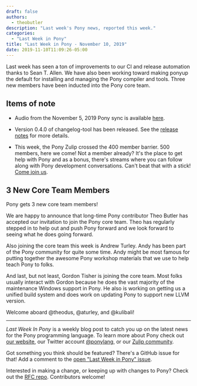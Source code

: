 ```yaml
---
draft: false
authors:
  - theobutler
description: "Last week's Pony news, reported this week."
categories:
  - "Last Week in Pony"
title: "Last Week in Pony - November 10, 2019"
date: 2019-11-10T11:09:26-05:00
---
```

Last week has seen a ton of improvements to our CI and release automation thanks to Sean T. Allen. We have also been working toward making ponyup the default for installing and managing the Pony compiler and tools. Three new members have been inducted into the Pony core team.
<!-- more -->

## Items of note

- Audio from the November 5, 2019 Pony sync is available [here](https://sync-recordings.ponylang.io/r/2019_11_05.m4a).

- Version 0.4.0 of changelog-tool has been released. See the [release notes](https://github.com/ponylang/changelog-tool/releases/tag/0.4.0) for more details.

- This week, the Pony Zulip crossed the 400 member barrier. 500 members, here we come! Not a member already? It's the place to get help with Pony and as a bonus, there's streams where you can follow along with Pony development conversations. Can't beat that with a stick! [Come join us](https://ponylang.zulipchat.com/#).

## 3 New Core Team Members

Pony gets 3 new core team members!

We are happy to announce that long-time Pony contributor Theo Butler has accepted our invitation to join the Pony core team. Theo has regularly stepped in to help out and push Pony forward and we look forward to seeing what he does going forward.

Also joining the core team this week is Andrew Turley. Andy has been part of the Pony community for quite some time. Andy might be most famous for putting together the awesome Pony workshop materials that we use to help teach Pony to folks.

And last, but not least, Gordon Tisher is joining the core team. Most folks usually interact with Gordon because he does the vast majority of the maintenance Windows support in Pony. He also is working on getting us a unified build system and does work on updating Pony to support new LLVM version.

Welcome aboard @theodus, @aturley, and @kulibali!

---

_Last Week In Pony_ is a weekly blog post to catch you up on the latest news for the Pony programming language. To learn more about Pony check out [our website](https://ponylang.io), our Twitter account [@ponylang](https://twitter.com/ponylang), or our [Zulip community](https://ponylang.zulipchat.com).

Got something you think should be featured? There's a GitHub issue for that! Add a comment to the [open "Last Week in Pony" issue](https://github.com/ponylang/ponylang.github.io/issues?q=is%3Aissue+is%3Aopen+label%3Alast-week-in-pony).

Interested in making a change, or keeping up with changes to Pony? Check out the [RFC repo](https://github.com/ponylang/rfcs). Contributors welcome!
